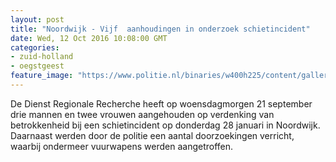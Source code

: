 ```yaml
---
layout: post
title: "Noordwijk - Vijf  aanhoudingen in onderzoek schietincident"
date: Wed, 12 Oct 2016 10:08:00 GMT
categories: 
- zuid-holland 
- oegstgeest 
feature_image: "https://www.politie.nl/binaries/w400h225/content/gallery/politie/stockfotos/opsporing-recherche/jas-met-opdruk-technische-recherche.jpg"
---
```


De Dienst Regionale Recherche heeft op woensdagmorgen 21 september drie mannen en twee vrouwen aangehouden op verdenking van betrokkenheid bij een schietincident op donderdag 28 januari in Noordwijk. Daarnaast werden door de politie een aantal doorzoekingen verricht, waarbij ondermeer vuurwapens werden aangetroffen.
